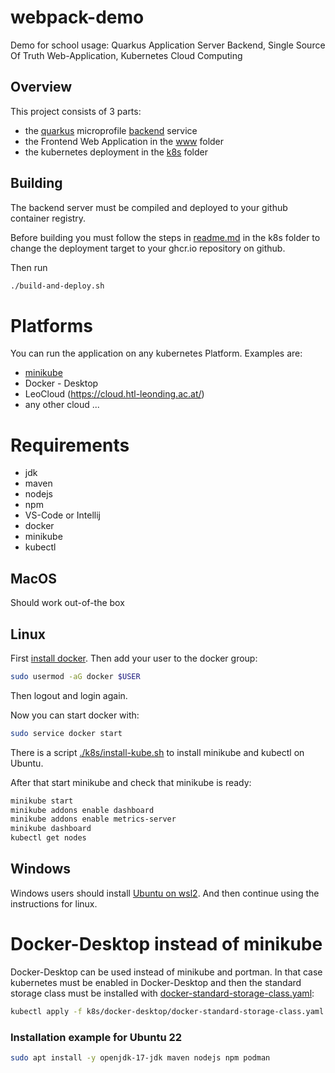 # webpack-demo
Demo for school usage: Quarkus Application Server Backend, Single Source Of Truth Web-Application, Kubernetes Cloud Computing

## Overview

This project consists of 3 parts:

- the [quarkus](https://quarkus.io/) microprofile [backend](./backend/) service
- the Frontend Web Application in the [www](./frontend/www/) folder
- the kubernetes deployment in the [k8s](./k8s/) folder

## Building

The backend server must be compiled and deployed to your github container registry. 

Before building you must follow the steps in [readme.md](./k8s/readme.md) in the k8s folder to change the deployment target to your ghcr.io repository on github.

Then run
```bash
./build-and-deploy.sh
```

# Platforms
You can run the application on any kubernetes Platform. 
Examples are:
- [minikube](https://minikube.sigs.k8s.io/docs/)
- Docker - Desktop
- LeoCloud (https://cloud.htl-leonding.ac.at/)
- any other cloud ...

# Requirements
- jdk
- maven
- nodejs
- npm
- VS-Code or Intellij
- docker
- minikube
- kubectl

## MacOS
Should work out-of-the box

## Linux
First [install docker](https://docs.docker.com/engine/install/ubuntu/).
Then add your user to the docker group:
~~~bash
sudo usermod -aG docker $USER
~~~
Then logout and login again.

Now you can start docker with:
~~~bash
sudo service docker start
~~~
There is a script [./k8s/install-kube.sh](./k8s/install-kube.sh) to install minikube and kubectl on Ubuntu.

After that start minikube and check that minikube is ready:
~~~bash
minikube start
minikube addons enable dashboard
minikube addons enable metrics-server
minikube dashboard
kubectl get nodes
~~~

## Windows
Windows users should install [Ubuntu on wsl2](https://ubuntu.com/tutorials/install-ubuntu-on-wsl2-on-windows-10#1-overview).
And then continue using the instructions for linux.



# Docker-Desktop instead of minikube
Docker-Desktop can be used instead of minikube and portman. In that case kubernetes must be enabled in Docker-Desktop and then the standard storage class must be installed with [docker-standard-storage-class.yaml](./k8s/docker-desktop/docker-standard-storage-class.yaml):  

~~~bash
kubectl apply -f k8s/docker-desktop/docker-standard-storage-class.yaml
~~~

### Installation example for Ubuntu 22
~~~bash
sudo apt install -y openjdk-17-jdk maven nodejs npm podman
~~~